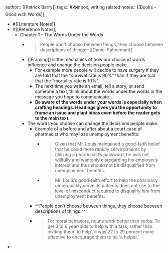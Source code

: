 author:: [[Patrick Barry]]
tags:: #📥inbox, writing
related notes:: [[Books - Good with Words]]

- #[[Literature Notes]]
- #[[Reference Notes]]
	- Chapter 1 - The Words Under the Words
		- > People don't choose between things, they choose between descriptions of things—[[Daniel Kahneman]]
		- [[Framing]] is the mechanics of how our choice of words influence and change the decision people make.
			- For example more people will decide to have surgery if they are told that the "survival rate is 90%" than if they are told that the "mortality rate is 10%".
			- The next time you write an email, tell a story, or send someone a text, think about the words under the words in the message you hope to communicate.
			- **Be aware of the words under your words is especially when crafting headings. Headings gives you the opportunity to frame an issue and plant ideas even before the reader gets to the main text.**
		- The words you choose can change the decisions people make.
			- Example of a before and after about a court case of  pharmacist who may lose unemployment benefits:
				- > Given that Mr. Louis maintained a good-faith belief that he could more rapidly serve patients by utilizing a pharmacist’s password, he was not willfully and wantonly disregarding his employer’s interest and thus should not be disqualified from unemployment benefits.
				- > Mr. Louis’s good-faith effort to help the pharmacy more quickly serve its patients does not rise to the level of misconduct required to disqualify him from unemployment benefits.
			- ^^People don't choose between things, they choose between descriptions of things.^^
			- > For moral behaviors, nouns work better than verbs. To get 3 to 6 year-olds to help with a task, rather than inviting them 'to help', it was 22 to 29 percent more effective to encourage them to be 'a helper.'
-